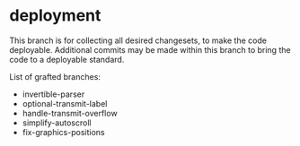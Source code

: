 # deployment
This branch is for collecting all desired changesets, to make the code 
deployable. Additional commits may be made within this branch to bring the code 
to a deployable standard.

List of grafted branches:
- invertible-parser
- optional-transmit-label
- handle-transmit-overflow
- simplify-autoscroll
- fix-graphics-positions
